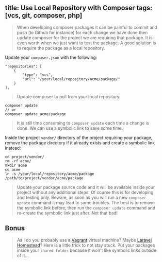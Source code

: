 title: Use Local Repository with Composer
tags: [vcs, git, composer, php]
---
> When developing composer packages it can be painful to commit and push (to
Github for instance) for each change we have done then update composer for the
project we are requiring that package. It is even worth when we just want to test
the package. A good solution is to require the package as a local repository.

Update your `composer.json` with the following:

    "repositories": [
        {
            "type": "vcs",
            "url": "/your/local/repository/acme/package/"
        }
    ],

> Update composer to pull from your local repository.

    composer update
    // or
    composer update acme/package

> It is still time consuming to `composer update` each time a change is done.
We can use a symbolic link to save some time.

Inside the project `vendor/` directory of the project requiring your package,
remove the package directory if it already exists and create a symbolic link instead:

    cd project/vendor/
    rm -rf acme/
    mkdir acme
    cd acme
    ln -s /your/local/repository/acme/package /path/to/project/vendor/acme/package

> Update your package source code and it will be available inside your project
without any additional steps. Of course this is for developing and testing
only. Beware, as soon as you will run a new `composer update` command it may
lead to some troubles. The best is to remove the symbolic link before, then run
the `composer update` command and re-create the symbolic link just after. Not
that bad!

## Bonus

> As I do you probably use a [Vagrant](https://www.vagrantup.com/ "Vagrant")
virtual machine? Maybe [Laravel Homestead](https://github.com/laravel/homestead "Laravel Homestead on Github")?
Here is a little trick to not stay stuck. Put your packages inside your `shared
folder` because it won't like symbolic links outside of it...

